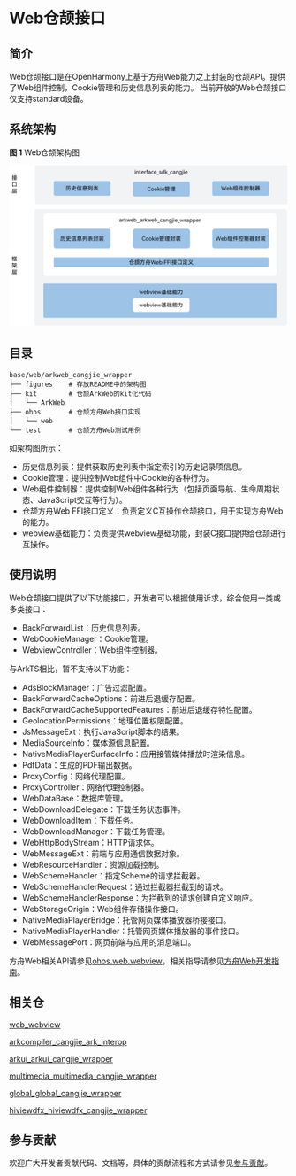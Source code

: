 # Web仓颉接口

## 简介

Web仓颉接口是在OpenHarmony上基于方舟Web能力之上封装的仓颉API。提供了Web组件控制，Cookie管理和历史信息列表的能力。
当前开放的Web仓颉接口仅支持standard设备。

## 系统架构

**图 1**  Web仓颉架构图

![Web仓颉架构图](figures/arkweb_cangjie_wrapper_architecture.png)

## 目录

```
base/web/arkweb_cangjie_wrapper
├── figures    # 存放README中的架构图
├── kit        # 仓颉ArkWeb的kit化代码
│   └── ArkWeb
├── ohos       # 仓颉方舟Web接口实现
│   └── web
└── test       # 仓颉方舟Web测试用例
```

如架构图所示：

- 历史信息列表：提供获取历史列表中指定索引的历史记录项信息。
- Cookie管理：提供控制Web组件中Cookie的各种行为。
- Web组件控制器：提供控制Web组件各种行为（包括页面导航、生命周期状态、JavaScript交互等行为）。
- 仓颉方舟Web FFI接口定义：负责定义C互操作仓颉接口，用于实现方舟Web的能力。
- webview基础能力：负责提供webview基础功能，封装C接口提供给仓颉进行互操作。

## 使用说明

Web仓颉接口提供了以下功能接口，开发者可以根据使用诉求，综合使用一类或多类接口：

  - BackForwardList：历史信息列表。
  - WebCookieManager：Cookie管理。
  - WebviewController：Web组件控制器。

与ArkTS相比，暂不支持以下功能：

  - AdsBlockManager：广告过滤配置。
  - BackForwardCacheOptions：前进后退缓存配置。
  - BackForwardCacheSupportedFeatures：前进后退缓存特性配置。
  - GeolocationPermissions：地理位置权限配置。
  - JsMessageExt：执行JavaScript脚本的结果。
  - MediaSourceInfo：媒体源信息配置。
  - NativeMediaPlayerSurfaceInfo：应用接管媒体播放时渲染信息。
  - PdfData：生成的PDF输出数据。
  - ProxyConfig：网络代理配置。
  - ProxyController：网络代理控制器。
  - WebDataBase：数据库管理。
  - WebDownloadDelegate：下载任务状态事件。
  - WebDownloadItem：下载任务。
  - WebDownloadManager：下载任务管理。
  - WebHttpBodyStream：HTTP请求体。
  - WebMessageExt：前端与应用通信数据对象。
  - WebResourceHandler：资源加载控制。
  - WebSchemeHandler：指定Scheme的请求拦截器。
  - WebSchemeHandlerRequest：通过拦截器拦截到的请求。
  - WebSchemeHandlerResponse：为拦截到的请求创建自定义响应。
  - WebStorageOrigin：Web组件存储操作接口。
  - NativeMediaPlayerBridge：托管网页媒体播放器桥接接口。
  - NativeMediaPlayerHandler：托管网页媒体播放器的事件接口。
  - WebMessagePort：网页前端与应用的消息端口。

方舟Web相关API请参见[ohos.web.webview](https://gitcode.com/openharmony-sig/arkcompiler_cangjie_ark_interop/blob/master/doc/API_Reference/source_zh_cn/apis/ArkWeb/cj-apis-webview.md)，相关指导请参见[方舟Web开发指南](https://gitcode.com/openharmony-sig/arkcompiler_cangjie_ark_interop/tree/master/doc/Dev_Guide/source_zh_cn/web)。

## 相关仓

[web_webview](https://gitee.com/openharmony/web_webview)

[arkcompiler_cangjie_ark_interop](https://gitcode.com/openharmony-sig/arkcompiler_cangjie_ark_interop)

[arkui_arkui_cangjie_wrapper](https://gitcode.com/openharmony-sig/arkui_arkui_cangjie_wrapper)

[multimedia_multimedia_cangjie_wrapper](https://gitcode.com/openharmony-sig/multimedia_multimedia_cangjie_wrapper)

[global_global_cangjie_wrapper](https://gitcode.com/openharmony-sig/global_global_cangjie_wrapper)

[hiviewdfx_hiviewdfx_cangjie_wrapper](https://gitcode.com/openharmony-sig/hiviewdfx_hiviewdfx_cangjie_wrapper)

## 参与贡献

欢迎广大开发者贡献代码、文档等，具体的贡献流程和方式请参见[参与贡献](https://gitcode.com/openharmony/docs/blob/master/zh-cn/contribute/%E5%8F%82%E4%B8%8E%E8%B4%A1%E7%8C%AE.md)。
